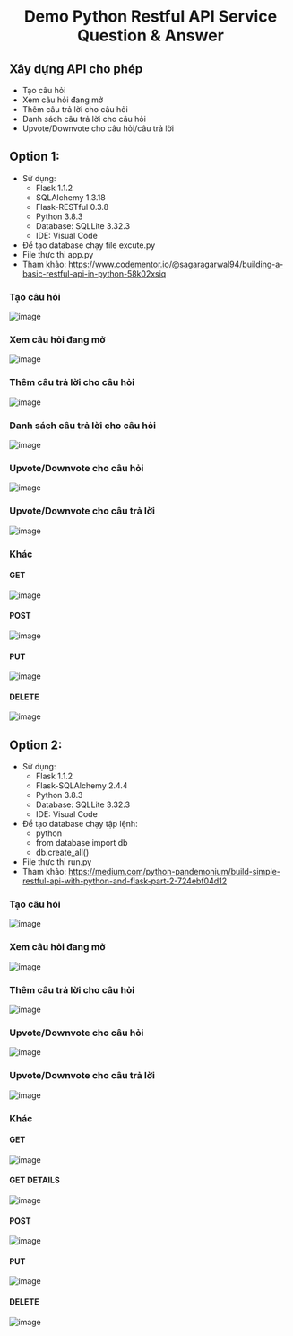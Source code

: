 # <div align = "center">Demo Python Restful API Service<br/> Question & Answer</div>
## Xây dựng API cho phép
- Tạo câu hỏi
- Xem câu hỏi đang mở
- Thêm câu trả lời cho câu hỏi
- Danh sách câu trả lời cho câu hỏi
- Upvote/Downvote cho câu hỏi/câu trả lời

## Option 1:
- Sử dụng:
    - Flask 1.1.2
    - SQLAlchemy 1.3.18
    - Flask-RESTful 0.3.8
    - Python 3.8.3
    - Database: SQLLite 3.32.3
    - IDE: Visual Code
- Để tạo database chạy file excute.py
- File thực thi app.py
- Tham khảo: https://www.codementor.io/@sagaragarwal94/building-a-basic-restful-api-in-python-58k02xsiq

### Tạo câu hỏi
![image](https://github.com/VMHDev/python_flask/blob/master/screenshot/questionanswer/option1/POST_Question.png?raw=true)

### Xem câu hỏi đang mở
![image](https://github.com/VMHDev/python_flask/blob/master/screenshot/questionanswer/option1/QuestionsOpen.png?raw=true)

### Thêm câu trả lời cho câu hỏi
![image](https://github.com/VMHDev/python_flask/blob/master/screenshot/questionanswer/option1/AddAnswerQuestions.png?raw=true)

### Danh sách câu trả lời cho câu hỏi
![image](https://github.com/VMHDev/python_flask/blob/master/screenshot/questionanswer/option1/GetAnswerQuestions.png?raw=true)

### Upvote/Downvote cho câu hỏi
![image](https://github.com/VMHDev/python_flask/blob/master/screenshot/questionanswer/option1/QuestionsUpDownVote.png?raw=true)

### Upvote/Downvote cho câu trả lời
![image](https://github.com/VMHDev/python_flask/blob/master/screenshot/questionanswer/option1/AnswerUpDownVote.png?raw=true)

### Khác
#### GET
![image](https://github.com/VMHDev/python_flask/blob/master/screenshot/questionanswer/option1/GET_Question.png?raw=true)

#### POST
![image](https://github.com/VMHDev/python_flask/blob/master/screenshot/questionanswer/option1/POST_Question.png?raw=true)

#### PUT
![image](https://github.com/VMHDev/python_flask/blob/master/screenshot/questionanswer/option1/PUT_Question.png?raw=true)

#### DELETE
![image](https://github.com/VMHDev/python_flask/blob/master/screenshot/questionanswer/option1/DELETE_Question.png?raw=true)

## Option 2:
- Sử dụng:
    - Flask 1.1.2
    - Flask-SQLAlchemy 2.4.4
    - Python 3.8.3
    - Database: SQLLite 3.32.3
    - IDE: Visual Code
- Để tạo database chạy tập lệnh:
    - python
    - from database import db
    - db.create_all()
- File thực thi run.py
- Tham khảo: https://medium.com/python-pandemonium/build-simple-restful-api-with-python-and-flask-part-2-724ebf04d12

### Tạo câu hỏi
![image](https://github.com/VMHDev/python_flask/blob/master/screenshot/questionanswer/option2/POST_questions.png?raw=true)

### Xem câu hỏi đang mở
![image](https://github.com/VMHDev/python_flask/blob/master/screenshot/questionanswer/option2/questionsopen.png?raw=true)

### Thêm câu trả lời cho câu hỏi
![image](https://github.com/VMHDev/python_flask/blob/master/screenshot/questionanswer/option2/addanswerquestions.png?raw=true)

### Upvote/Downvote cho câu hỏi
![image](https://github.com/VMHDev/python_flask/blob/master/screenshot/questionanswer/option2/question_updownvote.png?raw=true)

### Upvote/Downvote cho câu trả lời
![image](https://github.com/VMHDev/python_flask/blob/master/screenshot/questionanswer/option2/answer_updownvote.png?raw=true)

### Khác
#### GET
![image](https://github.com/VMHDev/python_flask/blob/master/screenshot/questionanswer/option2/GET_questions.png?raw=true)

#### GET DETAILS
![image](https://github.com/VMHDev/python_flask/blob/master/screenshot/questionanswer/option2/GETDetails_questions.png?raw=true)

#### POST
![image](https://github.com/VMHDev/python_flask/blob/master/screenshot/questionanswer/option2/POST_questions.png?raw=true)

#### PUT
![image](https://github.com/VMHDev/python_flask/blob/master/screenshot/questionanswer/option2/PUT_questions.png?raw=true)

#### DELETE
![image](https://github.com/VMHDev/python_flask/blob/master/screenshot/questionanswer/option2/DELETE_questions.png?raw=true)